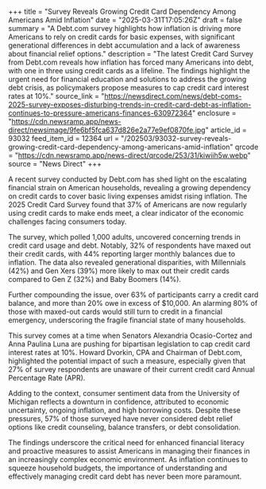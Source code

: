 +++
title = "Survey Reveals Growing Credit Card Dependency Among Americans Amid Inflation"
date = "2025-03-31T17:05:26Z"
draft = false
summary = "A Debt.com survey highlights how inflation is driving more Americans to rely on credit cards for basic expenses, with significant generational differences in debt accumulation and a lack of awareness about financial relief options."
description = "The latest Credit Card Survey from Debt.com reveals how inflation has forced many Americans into debt, with one in three using credit cards as a lifeline. The findings highlight the urgent need for financial education and solutions to address the growing debt crisis, as policymakers propose measures to cap credit card interest rates at 10%."
source_link = "https://newsdirect.com/news/debt-coms-2025-survey-exposes-disturbing-trends-in-credit-card-debt-as-inflation-continues-to-pressure-americans-finances-630972364"
enclosure = "https://cdn.newsramp.app/news-direct/newsimage/9fe6bf5fca637d826e2a77e9ef0870fe.jpg"
article_id = 93032
feed_item_id = 12364
url = "/202503/93032-survey-reveals-growing-credit-card-dependency-among-americans-amid-inflation"
qrcode = "https://cdn.newsramp.app/news-direct/qrcode/253/31/kiwiih5w.webp"
source = "News Direct"
+++

<p>A recent survey conducted by Debt.com has shed light on the escalating financial strain on American households, revealing a growing dependency on credit cards to cover basic living expenses amidst rising inflation. The 2025 Credit Card Survey found that 37% of Americans are now regularly using credit cards to make ends meet, a clear indicator of the economic challenges facing consumers today.</p><p>The survey, which polled 1,000 adults, uncovered concerning trends in credit card usage and debt. Notably, 32% of respondents have maxed out their credit cards, with 44% reporting larger monthly balances due to inflation. The data also revealed generational disparities, with Millennials (42%) and Gen Xers (39%) more likely to max out their credit cards compared to Gen Z (32%) and Baby Boomers (14%).</p><p>Further compounding the issue, over 63% of participants carry a credit card balance, and more than 20% owe in excess of $10,000. An alarming 80% of those with maxed-out cards would still turn to credit in a financial emergency, underscoring the fragile financial state of many households.</p><p>This survey comes at a time when Senators Alexandria Ocasio-Cortez and Anna Paulina Luna are pushing for bipartisan legislation to cap credit card interest rates at 10%. Howard Dvorkin, CPA and Chairman of Debt.com, highlighted the potential impact of such a measure, especially given that 27% of survey respondents are unaware of their current credit card Annual Percentage Rate (APR).</p><p>Adding to the context, consumer sentiment data from the University of Michigan reflects a downturn in confidence, attributed to economic uncertainty, ongoing inflation, and high borrowing costs. Despite these pressures, 57% of those surveyed have never considered debt relief options like credit counseling, balance transfers, or debt consolidation.</p><p>The findings underscore the critical need for enhanced financial literacy and proactive measures to assist Americans in managing their finances in an increasingly complex economic environment. As inflation continues to squeeze household budgets, the importance of understanding and effectively managing credit card debt has never been more paramount.</p>
